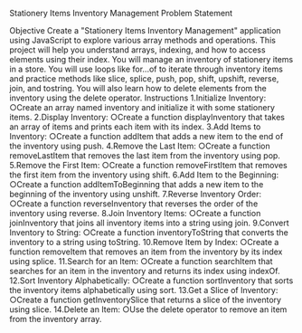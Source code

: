Stationery Items Inventory Management
Problem Statement

Objective
Create a "Stationery Items Inventory Management" application using JavaScript to explore various array methods and operations. This project will help you understand arrays, indexing, and how to access elements using their index. You will manage an inventory of stationery items in a store. You will use loops like for...of to iterate through inventory items and practice methods like slice, splice, push, pop, shift, upshift, reverse, join, and tostring. You will also learn how to delete elements from the inventory using the delete operator.
Instructions
1.Initialize Inventory:
○Create an array named inventory and initialize it with some stationery items.
2.Display Inventory:
○Create a function displayInventory that takes an array of items and prints each item with its index.
3.Add Items to Inventory:
○Create a function addItem that adds a new item to the end of the inventory using push.
4.Remove the Last Item:
○Create a function removeLastItem that removes the last item from the inventory using pop.
5.Remove the First Item:
○Create a function removeFirstItem that removes the first item from the inventory using shift.
6.Add Item to the Beginning:
○Create a function addItemToBeginning that adds a new item to the beginning of the inventory using unshift.
7.Reverse Inventory Order:
○Create a function reverseInventory that reverses the order of the inventory using reverse.
8.Join Inventory Items:
○Create a function joinInventory that joins all inventory items into a string using join.
9.Convert Inventory to String:
○Create a function inventoryToString that converts the inventory to a string using toString.
10.Remove Item by Index:
○Create a function removeItem that removes an item from the inventory by its index using splice.
11.Search for an Item:
○Create a function searchItem that searches for an item in the inventory and returns its index using indexOf.
12.Sort Inventory Alphabetically:
○Create a function sortInventory that sorts the inventory items alphabetically using sort.
13.Get a Slice of Inventory:
○Create a function getInventorySlice that returns a slice of the inventory using slice.
14.Delete an Item:
○Use the delete operator to remove an item from the inventory array.
